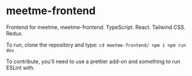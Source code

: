# meetme-frontend

Frontend for meetme, meetme-frontend. TypeScript. React. Tailwind CSS. Redux. 

To run, clone the repository and type:
``
cd meetme-frontend/
npm i
npm run dev
``

To contribute, you'll need to use a prettier add-on and something to run ESLint with. 
